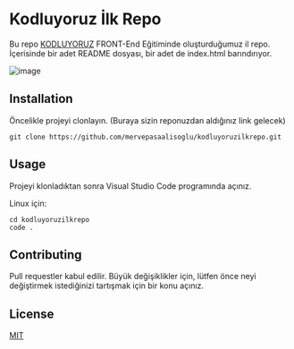# Kodluyoruz İlk Repo

Bu repo [KODLUYORUZ](https://www.kodluyoruz.org/) FRONT-End Eğitiminde oluşturduğumuz il repo. İçerisinde bir adet README dosyası, bir adet de index.html barındırıyor.


![image](https://i.hizliresim.com/7ydio0s.png) 


## Installation

Öncelikle projeyi clonlayın. (Buraya sizin reponuzdan aldığınız link gelecek)

```
git clone https://github.com/mervepasaalisoglu/kodluyoruzilkrepo.git
```



## Usage 

Projeyi klonladıktan sonra Visual Studio Code programında açınız.

Linux için:

```
cd kodluyoruzilkrepo
code .
```



## Contributing

Pull requestler kabul edilir. Büyük değişiklikler için, lütfen önce neyi değiştirmek istediğinizi tartışmak için bir konu açınız.

## License

[MIT](LICENSE)